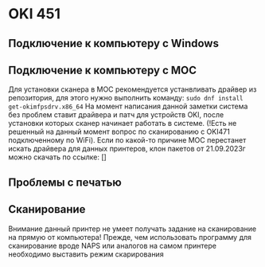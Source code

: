 # OKI 451
## Подключение к компьютеру с Windows
## Подключение к компьютеру с МОС
Для установки сканера в МОС рекомендуется устанвливать драйвер из репозитория, для этого нужно выполнить команду:
```sudo dnf install get-okimfpsdrv.x86_64```
На момент написания данной заметки система без проблем ставит драйвера и патч для устройств OKI, после установки которых сканер начинает работать в системе. (!Есть не решенный на данный момент вопрос по сканированию с OKI471 подключенному по WiFi).
Если по какой-то причине МОС перестанет искать драйвера для данных принтеров, клон пакетов от 21.09.2023г можно скачать по ссылке: []
## Проблемы с печатью
## Сканирование
Внимание данный принтер не умеет получать задание на сканирование на прямую от компьютера! Прежде, чем использовать программу для сканирование вроде NAPS или аналогов на самом принтере необходимо выставить режим скарирования
